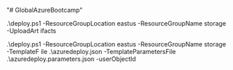 "# GlobalAzureBootcamp" 

.\deploy.ps1 -ResourceGroupLocation eastus -ResourceGroupName storage -UploadArt
ifacts

.\deploy.ps1 -ResourceGroupLocation eastus -ResourceGroupName storage -TemplateF
ile .\azuredeploy.json -TemplateParametersFile .\azuredeploy.parameters.json -userObjectId